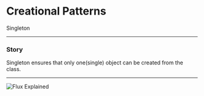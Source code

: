 # Creational Patterns 

Singleton

---

### Story

Singleton ensures that only one(single) object can be created from the class.


---

![Flux Explained](https://facebook.github.io/flux/img/flux-simple-f8-diagram-explained-1300w.png)